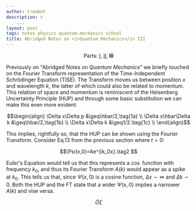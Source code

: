 ```yaml
---
author: trewbot
description: >
    ...
layout: post
tags: notes physics quantum-mechanics school
title: Abridged Notes on <i>Quantum Mechanics</i> III
---
```


<style>
    strong {color:#36d;}
</style>

<center>
    Parts:
    <a href="/2018/04/26/abridged-qm.html">I</a>,
    <a href="/2018/05/10/abridged-qm-2.html">II</a>,
    <b>III</b>
</center>

Previously on "Abridged Notes on _Quantum Mechanics_" we briefly touched on the
Fourier Transform representation of the Time-Independent Schrödinger Equation
(TISE). The Transform moves us between position $x$ and wavelength $k$, the
latter of which could also be related to momentum. This relation of space and
momentum is reminiscent of the Heisenberg Uncertainty Principle (HUP) and
through some basic substitution we can make this even more evident:

$$\begin{align}
\Delta x\Delta p &\geq\hbar/2,\tag{1a} \\
\Delta x\hbar\Delta k &\geq\hbar/2,\tag{1b} \\
\Delta x\Delta k &\geq1/2.\tag{1c} \\
\end{align}$$

This implies, rightfully so, that the HUP can be shown using the Fourier
Transform. Consider Eq.13 from the previous section where $t=0$:

$$\Psi(x,0)=Ae^{ik_0x}.\tag2 $$

Euler's Equation would tell us that this represents a $\cos$ function with
frequency $k_0$, and thus its Fourier Transform $A(k)$ would appear as a spike
at $k_0$. This tells us that, since $\Psi(x,0)$ is a cosine function, $\Delta x
\sim\infty$ and $\Delta k\sim0$. Both the HUP and the FT state that a wider
$\Psi(x,0)$ implies a narrower $A(k)$ and vise versa.

$$
\hat{O}\xi
$$
